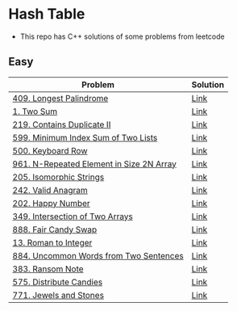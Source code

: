 # Hash Table
- This repo has C++ solutions of some problems from leetcode
## Easy
|Problem|Solution|
|-------|--------|
|[409. Longest Palindrome](https://leetcode.com/problems/longest-palindrome/)|[Link](https://github.com/m7moudGadallah/leetCode_Solutions/blob/main/Hash_Table/409_longest_palindrome.cpp)|
|[1. Two Sum](https://leetcode.com/problems/two-sum/)|[Link](https://github.com/m7moudGadallah/leetCode_Solutions/blob/main/Hash_Table/1-two_sum.cpp)|
|[219. Contains Duplicate II](https://leetcode.com/problems/contains-duplicate-ii/)|[Link](https://github.com/m7moudGadallah/leetCode_Solutions/blob/main/Hash_Table/219_Contains_Duplicate_%7C%7C.cpp)|
|[599. Minimum Index Sum of Two Lists](https://leetcode.com/problems/minimum-index-sum-of-two-lists/)|[Link](https://github.com/m7moudGadallah/leetCode_Solutions/blob/main/Hash_Table/599_Minimum_index_sum_of_Two_lists.cpp)|
|[500. Keyboard Row](https://leetcode.com/problems/keyboard-row/)|[Link](https://github.com/m7moudGadallah/leetCode_Solutions/blob/main/Hash_Table/500_Keyboard_Row.cpp)|
|[961. N-Repeated Element in Size 2N Array](https://leetcode.com/problems/n-repeated-element-in-size-2n-array/)|[Link](https://github.com/m7moudGadallah/leetCode_Solutions/blob/main/Hash_Table/961-N_Repeated_Element_in_size_2N_Array.cpp)|
|[205. Isomorphic Strings](https://leetcode.com/problems/isomorphic-strings/)|[Link](https://github.com/m7moudGadallah/leetCode_Solutions/blob/main/Hash_Table/205-Isomorphic_Strings.cpp)|
|[242. Valid Anagram](https://leetcode.com/problems/valid-anagram/)|[Link](https://github.com/m7moudGadallah/leetCode_Solutions/blob/main/Hash_Table/242-Valid_Anagam.cpp)|
|[202. Happy Number](https://leetcode.com/problems/happy-number/)|[Link](https://github.com/m7moudGadallah/leetCode_Solutions/blob/main/Hash_Table/202-Happy_Number.cpp)|
|[349. Intersection of Two Arrays](https://leetcode.com/problems/intersection-of-two-arrays/)|[Link](https://github.com/m7moudGadallah/leetCode_Solutions/blob/main/Hash_Table/349-Intersection_Of_Two_Arrays.cpp)|
|[888. Fair Candy Swap](https://leetcode.com/problems/fair-candy-swap/)|[Link](https://github.com/m7moudGadallah/leetCode_Solutions/blob/main/Hash_Table/888-Fair_Candy_Swap.cpp)|
|[13. Roman to Integer](https://leetcode.com/problems/roman-to-integer/)|[Link](https://github.com/m7moudGadallah/leetCode_Solutions/blob/main/Hash_Table/13-Roman_to_Integer.cpp)|
|[884. Uncommon Words from Two Sentences](https://leetcode.com/problems/uncommon-words-from-two-sentences/)|[Link](https://github.com/m7moudGadallah/leetCode_Solutions/blob/main/Hash_Table/884-Uncommon_Words_from_two_sentences.cpp)|
|[383. Ransom Note](https://leetcode.com/problems/ransom-note/)|[Link](https://github.com/m7moudGadallah/leetCode_Solutions/blob/main/Hash_Table/383-Ransom_Note.cpp)|
|[575. Distribute Candies](https://leetcode.com/problems/distribute-candies/)|[Link](575-Distribute_Candies.cpp)|
|[771. Jewels and Stones](https://leetcode.com/problems/jewels-and-stones/)|[Link](771-Jewels_and_Stones.cpp)|